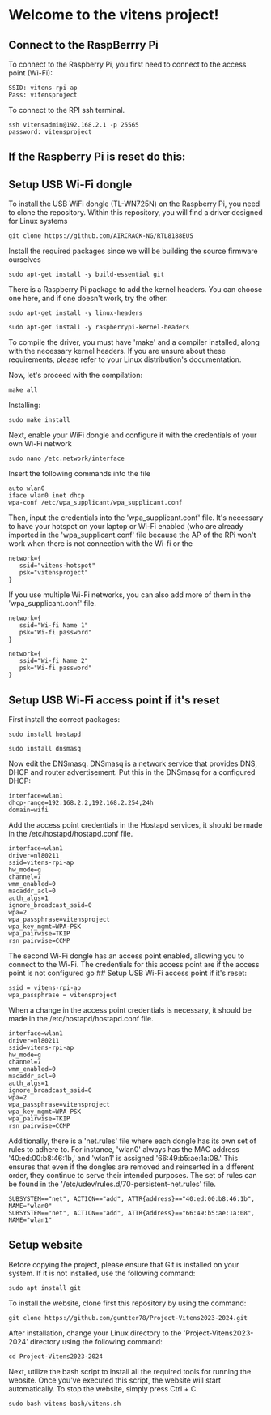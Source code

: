 # Welcome to the vitens project!

## Connect to the RaspBerrry Pi
To connect to the Raspberry Pi, you first need to connect to the access point (Wi-Fi):
```
SSID: vitens-rpi-ap
Pass: vitensproject
```

To connect to the RPI ssh terminal.
```
ssh vitensadmin@192.168.2.1 -p 25565
password: vitensproject
```
## If the Raspberry Pi is reset do this:

## Setup USB Wi-Fi dongle
To install the USB WiFi dongle (TL-WN725N) on the Raspberry Pi, you need to clone the repository. Within this repository, you will find a driver designed for Linux systems
```
git clone https://github.com/AIRCRACK-NG/RTL8188EUS
```

Install the required packages since we will be building the source firmware ourselves
```
sudo apt-get install -y build-essential git
```

There is a Raspberry Pi package to add the kernel headers. You can choose one here, and if one doesn't work, try the other.
```
sudo apt-get install -y linux-headers
```
```
sudo apt-get install -y raspberrypi-kernel-headers
```
To compile the driver, you must have 'make' and a compiler installed, along with the necessary kernel headers. If you are unsure about these requirements, please refer to your Linux distribution's documentation.

Now, let's proceed with the compilation:
```
make all
```

Installing:
```
sudo make install
```

Next, enable your WiFi dongle and configure it with the credentials of your own Wi-Fi network
```
sudo nano /etc.network/interface
```
Insert the following commands into the file
```
auto wlan0
iface wlan0 inet dhcp
wpa-conf /etc/wpa_supplicant/wpa_supplicant.conf
```
Then, input the credentials into the 'wpa_supplicant.conf' file.
It's necessary to have your hotspot on your laptop or Wi-Fi enabled (who are already imported in the 'wpa_supplicant.conf' file because the AP of the RPi won't work when there is not connection with the Wi-fi or the
```
network={
   ssid="vitens-hotspot"
   psk="vitensproject"
}
```

If you use multiple Wi-Fi networks, you can also add more of them in the 'wpa_supplicant.conf' file.
```
network={
   ssid="Wi-fi Name 1"
   psk="Wi-fi password"
}

network={
   ssid="Wi-fi Name 2"
   psk="Wi-fi password"
}
```
## Setup USB Wi-Fi access point if it's reset
First install the correct packages:
```
sudo install hostapd
```
```
sudo install dnsmasq
```
Now edit the DNSmasq. DNSmasq is a network service that provides DNS, DHCP and router advertisement.
Put this in the DNSmasq for a configured DHCP:
```
interface=wlan1
dhcp-range=192.168.2.2,192.168.2.254,24h
domain=wifi
```
Add the access point credentials in the Hostapd services, it should be made in the /etc/hostapd/hostapd.conf file.
```
interface=wlan1
driver=nl80211
ssid=vitens-rpi-ap
hw_mode=g
channel=7
wmm_enabled=0
macaddr_acl=0
auth_algs=1
ignore_broadcast_ssid=0
wpa=2
wpa_passphrase=vitensproject
wpa_key_mgmt=WPA-PSK
wpa_pairwise=TKIP
rsn_pairwise=CCMP
```
The second Wi-Fi dongle has an access point enabled, allowing you to connect to the Wi-Fi. The credentials for this access point are if the access point is not configured go ## Setup USB Wi-Fi access point if it's reset:
```
ssid = vitens-rpi-ap
wpa_passphrase = vitensproject
```
When a change in the access point credentials is necessary, it should be made in the /etc/hostapd/hostapd.conf file.
```
interface=wlan1
driver=nl80211
ssid=vitens-rpi-ap
hw_mode=g
channel=7
wmm_enabled=0
macaddr_acl=0
auth_algs=1
ignore_broadcast_ssid=0
wpa=2
wpa_passphrase=vitensproject
wpa_key_mgmt=WPA-PSK
wpa_pairwise=TKIP
rsn_pairwise=CCMP
```
Additionally, there is a 'net.rules' file where each dongle has its own set of rules to adhere to. For instance, 'wlan0' always has the MAC address '40:ed:00:b8:46:1b,' and 'wlan1' is assigned '66:49:b5:ae:1a:08.' This ensures that even if the dongles are removed and reinserted in a different order, they continue to serve their intended purposes. The set of rules can be found in the '/etc/udev/rules.d/70-persistent-net.rules' file.
```
SUBSYSTEM=="net", ACTION=="add", ATTR{address}=="40:ed:00:b8:46:1b", NAME="wlan0"
SUBSYSTEM=="net", ACTION=="add", ATTR{address}=="66:49:b5:ae:1a:08", NAME="wlan1"
```
## Setup website
Before copying the project, please ensure that Git is installed on your system. If it is not installed, use the following command:
```
sudo apt install git
```
To install the website, clone first this repository by using the command:
```
git clone https://github.com/guntter78/Project-Vitens2023-2024.git
```
After installation, change your Linux directory to the 'Project-Vitens2023-2024' directory using the following command:
```
cd Project-Vitens2023-2024
```
Next, utilize the bash script to install all the required tools for running the website. Once you've executed this script, the website will start automatically. To stop the website, simply press Ctrl + C.
```
sudo bash vitens-bash/vitens.sh
```



